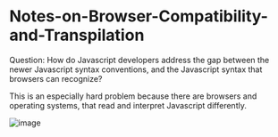 # Notes-on-Browser-Compatibility-and-Transpilation

Question: How do Javascript developers address the gap between the newer Javascript syntax conventions, and the Javascript syntax that browsers can recognize?

This is an especially hard problem because there are browsers and operating systems, that read and interpret Javascript differently.

![image](https://cloud.githubusercontent.com/assets/9053854/24495974/fbf2e0cc-1547-11e7-846c-25b5fac7f6b1.png)
